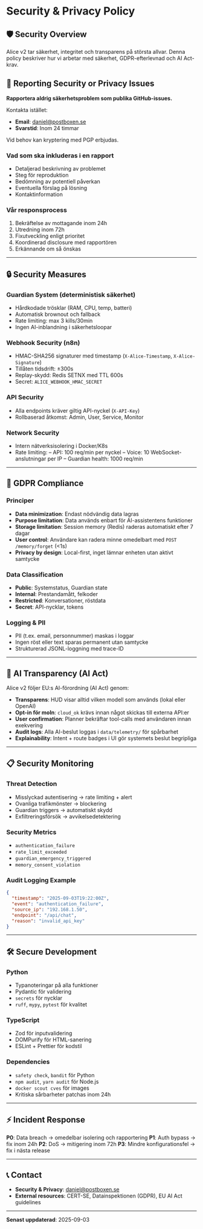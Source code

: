# Security & Privacy Policy

## 🛡️ Security Overview

Alice v2 tar säkerhet, integritet och transparens på största allvar. Denna policy beskriver hur vi arbetar med säkerhet, GDPR-efterlevnad och AI Act-krav.

## 🚨 Reporting Security or Privacy Issues

**Rapportera aldrig säkerhetsproblem som publika GitHub-issues.**

Kontakta istället:

* **Email**: [daniel@postboxen.se](mailto:daniel@postboxen.se)
* **Svarstid**: Inom 24 timmar

Vid behov kan kryptering med PGP erbjudas.

### Vad som ska inkluderas i en rapport

* Detaljerad beskrivning av problemet
* Steg för reproduktion
* Bedömning av potentiell påverkan
* Eventuella förslag på lösning
* Kontaktinformation

### Vår responsprocess

1. Bekräftelse av mottagande inom 24h
2. Utredning inom 72h
3. Fixutveckling enligt prioritet
4. Koordinerad disclosure med rapportören
5. Erkännande om så önskas

---

## 🔒 Security Measures

### Guardian System (deterministisk säkerhet)

* Hårdkodade trösklar (RAM, CPU, temp, batteri)
* Automatisk brownout och fallback
* Rate limiting: max 3 kills/30min
* Ingen AI-inblandning i säkerhetsloopar

### Webhook Security (n8n)

* HMAC-SHA256 signaturer med timestamp (`X-Alice-Timestamp`, `X-Alice-Signature`)
* Tillåten tidsdrift: ±300s
* Replay-skydd: Redis SETNX med TTL 600s
* Secret: `ALICE_WEBHOOK_HMAC_SECRET`

### API Security

* Alla endpoints kräver giltig API-nyckel (`X-API-Key`)
* Rollbaserad åtkomst: Admin, User, Service, Monitor

### Network Security

* Intern nätverksisolering i Docker/K8s
* Rate limiting:
  – API: 100 req/min per nyckel
  – Voice: 10 WebSocket-anslutningar per IP
  – Guardian health: 1000 req/min

---

## 🔐 GDPR Compliance

### Principer

* **Data minimization**: Endast nödvändig data lagras
* **Purpose limitation**: Data används enbart för AI-assistentens funktioner
* **Storage limitation**: Session memory (Redis) raderas automatiskt efter 7 dagar
* **User control**: Användare kan radera minne omedelbart med `POST /memory/forget` (<1s)
* **Privacy by design**: Local-first, inget lämnar enheten utan aktivt samtycke

### Data Classification

* **Public**: Systemstatus, Guardian state
* **Internal**: Prestandamått, felkoder
* **Restricted**: Konversationer, röstdata
* **Secret**: API-nycklar, tokens

### Logging & PII

* PII (t.ex. email, personnummer) maskas i loggar
* Ingen röst eller text sparas permanent utan samtycke
* Strukturerad JSONL-loggning med trace-ID

---

## 🤖 AI Transparency (AI Act)

Alice v2 följer EU:s AI-förordning (AI Act) genom:

* **Transparens**: HUD visar alltid vilken modell som används (lokal eller OpenAI)
* **Opt-in för moln**: `cloud_ok` krävs innan något skickas till externa API:er
* **User confirmation**: Planner bekräftar tool-calls med användaren innan exekvering
* **Audit logs**: Alla AI-beslut loggas i `data/telemetry/` för spårbarhet
* **Explainability**: Intent + route badges i UI gör systemets beslut begripliga

---

## 📋 Security Monitoring

### Threat Detection

* Misslyckad autentisering → rate limiting + alert
* Ovanliga trafikmönster → blockering
* Guardian triggers → automatiskt skydd
* Exfiltreringsförsök → avvikelsedetektering

### Security Metrics

* `authentication_failure`
* `rate_limit_exceeded`
* `guardian_emergency_triggered`
* `memory_consent_violation`

### Audit Logging Example

```json
{
  "timestamp": "2025-09-03T19:22:00Z",
  "event": "authentication_failure",
  "source_ip": "192.168.1.50",
  "endpoint": "/api/chat",
  "reason": "invalid_api_key"
}
```

---

## 🛠️ Secure Development

### Python

* Typanoteringar på alla funktioner
* Pydantic för validering
* `secrets` för nycklar
* `ruff`, `mypy`, `pytest` för kvalitet

### TypeScript

* Zod för inputvalidering
* DOMPurify för HTML-sanering
* ESLint + Prettier för kodstil

### Dependencies

* `safety check`, `bandit` för Python
* `npm audit`, `yarn audit` för Node.js
* `docker scout cves` för images
* Kritiska sårbarheter patchas inom 24h

---

## ⚡ Incident Response

**P0**: Data breach → omedelbar isolering och rapportering
**P1**: Auth bypass → fix inom 24h
**P2**: DoS → mitigering inom 72h
**P3**: Mindre konfigurationsfel → fix i nästa release

---

## 📞 Contact

* **Security & Privacy**: [daniel@postboxen.se](mailto:daniel@postboxen.se)
* **External resources**: CERT-SE, Datainspektionen (GDPR), EU AI Act guidelines

---

**Senast uppdaterad**: 2025-09-03
